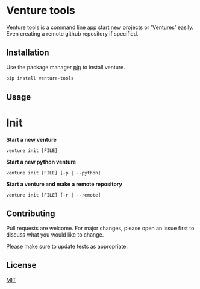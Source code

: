 # Venture tools

Venture tools is a command line app start new projects or 'Ventures' easily. Even creating a remote github repository if specified.

## Installation

Use the package manager [pip](https://pip.pypa.io/en/stable/) to install venture.

```bash
pip install venture-tools
```

## Usage

# Init
**Start a new venture**
```
venture init [FILE]
```
**Start a new python venture**
```
venture init [FILE] [-p | --python]
```
**Start a venture and make a remote repository**
```
venture init [FILE] [-r | --remote]
```


## Contributing
Pull requests are welcome. For major changes, please open an issue first to discuss what you would like to change.

Please make sure to update tests as appropriate.

## License
[MIT](https://choosealicense.com/licenses/mit/)
